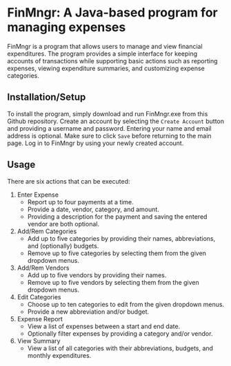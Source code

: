 # FinMngr: A Java-based program for managing expenses

FinMngr is a program that allows users to manage and view financial expenditures. The program provides a simple interface for keeping accounts of transactions while supporting basic actions such as reporting expenses, viewing expenditure summaries, and customizing expense categories. 

## Installation/Setup

To install the program, simply download and run FinMngr.exe from this Github repository. Create an account by selecting the `Create Account` button and providing a username and password. Entering your name and email address is optional. Make sure to click `Save` before returning to the main page. Log in to FinMngr by using your newly created account.

## Usage

There are six actions that can be executed:<br>
1. Enter Expense
    - Report up to four payments at a time.
    - Provide a date, vendor, category, and amount.
    - Providing a description for the payment and saving the entered vendor are both optional.
2. Add/Rem Categories
    - Add up to five categories by providing their names, abbreviations, and (optionally) budgets.
    - Remove up to five categories by selecting them from the given dropdown menus.
3. Add/Rem Vendors
    - Add up to five vendors by providing their names.
    - Remove up to five vendors by selecting them from the given dropdown menus.
4. Edit Categories
    - Choose up to ten categories to edit from the given dropdown menus.
    - Provide a new abbreviation and/or budget.
5. Expense Report
    - View a list of expenses between a start and end date.
    - Optionally filter expenses by providing a category and/or vendor.
6. View Summary
    - View a list of all categories with their abbreviations, budgets, and monthly expenditures.


